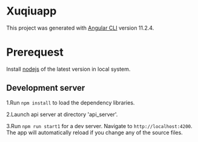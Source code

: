 # Xuqiuapp

This project was generated with [Angular CLI](https://github.com/angular/angular-cli) version 11.2.4.

# Prerequest

Install [nodejs](https://nodejs.org/en/) of the latest version in local system.

## Development server

1.Run `npm install` to load the dependency libraries.

2.Launch api server at directory 'api_server'.

3.Run `npm run start1` for a dev server. Navigate to `http://localhost:4200`. The app will automatically reload if you change any of the source files.
